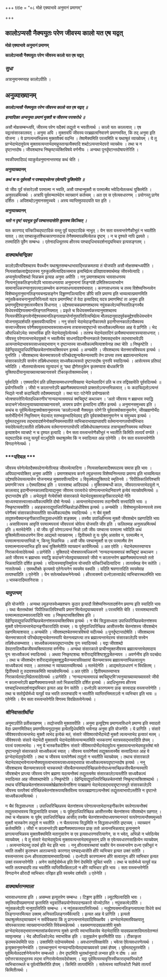 +++
title = "०८ मोक्षे एक्याभावे अनुमानं प्रमाणम्"

+++


## कालोऽप्यसौ नैक्ययुतः परेण जीवस्य कालो यत एष यद्वत्

**मोक्षे एक्याभावे अनुमानं प्रमाणम्**

**कालोऽप्यसौ नैक्ययुतः परेण जीवस्य कालो यत एष यद्वत्**

### ***सुधा***

अत्रानुमानमप्याह कालोऽपीति ।

## **अनुव्याख्यानम्**

***कालोऽप्यसौ नैक्ययुतः परेण जीवस्य कालो यत एष यद्वत् ॥***

***इत्यादिका अप्यनुमाः प्रमाणं मुक्तौ च जीवस्य परत्वरोधे ॥***

असौ मोक्षसम्बन्ध्यपि, जीवस्य परेण यदैक्यं तद्युतो न भवतीत्यर्थः । कालो यतः कालत्वात् । एष यद्वत्संसारकालवत् । अनुमा अपि । मुक्तावपि जीवस्य परब्रह्मत्वनिवारणे प्रमाणमस्ति, किं तद् अनुमा इति योजना । ये प्रागत्यन्तभिन्नस्य मुक्तावैक्यं वदन्ति । तेषामैक्यमिति परत्वमिति च यथाश्रुतं व्याख्येयम् । ये तु प्राग्भेदाभेदावुपेत्य मुक्तावत्यन्ताभेदमाहुस्तान्प्रत्यैक्यादि शब्दोऽत्यन्ताभेदपरो व्याख्येयः । तथा च न दृष्टान्तदोषः। जीवशब्दश्च निष्कृष्टव्यक्तिविषये वर्णनीयः । अन्यथा पुनर्दृष्टान्तदोषापत्तेरिति ।

स्वकीयमादिपदं व्याकुर्वन्ननुमानान्तरमाह कथं चेति ।

**अनुव्याख्यानम्**

***कथं च यः पूर्वमसौ न पश्चाद्भवेत्स एवेत्यपि युक्तिमेति ॥***

यो जीवः पूर्वं संसारेऽसौ परमात्मा न भवति, असौ पश्चान्मुक्तौ स परमात्मैव भवेदित्येतत्कथं युक्तिमेति । अनुपपन्नमित्यर्थः । अत्रापि पूर्ववन्मतभेदेन व्याख्यानं कर्तव्यम् । अत एव स एवेत्यवधारणम् । प्रयोगस्तु प्रागेव दर्शितः । अपिशब्दोऽनुमानसमुच्चये । अस्य व्याप्तिमुपपादयति यत इति ।

**अनुव्याख्यानम्**

***यतो न दृष्टं यदभून्न पूर्वं पश्चात्तदासेति कुतश्च किञ्चित् ।***

यतः कारणाद् यत्किञ्चिद्घटादिकं वस्तु पूर्वं यद्घटादिकं नाभूत् । येन सता वस्त्वन्तरेणैकीभूतं न भवतीति यावत् । तत् पश्चात्कुतश्चित्कारणात्तदास तेनैक्यमापन्नमित्येतन्न दृष्टम् । न च दृश्यते नापि द्रक्ष्यते । तस्मादिति पूर्वेण सम्बन्धः । एतेनादधिभूतस्य क्षीरस्य पश्चाद्दधिभावदर्शनाद्व्यभिचार इत्यसङ्गतम् ।

### ***वाक्यार्थचन्द्रिका***

कालोऽपीत्यपिशब्दस्य वैयर्थ्येन यथाश्रुतसम्बन्धाभावाद्भिन्नक्रमतया तं योजयति असौ मोक्षसम्बन्ध्यपीति । नित्यसापेक्षत्वाद्वेवदत्तस्य गुरुकुलमित्यादिवत्समास इत्यभिप्रेत्य प्रतिज्ञावाक्यार्थमाह जीवस्येत्यादि । अप्यनुमेत्यपिशब्दो भिन्नक्रम इत्याह अनुमा अपीति । ननु प्रमाणशब्दस्य भावसाधनस्य नित्यनपुंसकलिङ्गत्वेऽपि भावसाधनताया अनुमानानां लिङ्ग्यंशे प्रमितिरूपत्वाभावेन सामानाधिकरण्यानुपपत्त्याऽसम्भवेन करणसाधनत्वावश्यंभावात् । करणसाधनस्य च तस्य विशेष्यनिघ्नत्वेन विशेष्यभूतानुमानलिङ्गवचनप्रसङ्गेन दिढ्ढाण्णञित्यादिना ङीपि सति प्रमाण्य इति भाव्यत्वात्प्रमाणमिति नपुंसकैकवचनानुपपत्तिरित्यतो यदत्र प्रमाणमिष्टं ते वेदा इत्यादिवद् यदत्र प्रमाणमिष्टं ता अनुमा इति प्रमाणमुद्दिश्यानुमात्वस्यैवात्र विधानात् । उद्देश्यवाचकप्रमाणशब्दस्य नपुंसकत्वेऽप्यनियतलिङ्गस्यैव विधेयस्योद्देश्यसमानलिङ्गतानियमात् । प्रकृते च विधेयसमर्पकस्यानुमाशब्दस्य नित्यस्त्रीलिङ्गत्वेनोद्देश्यसमानलिङ्गत्वाप्राप्तेर्नानुपपत्तिरित्यभिप्रेत्य मौलपदानुवादपूर्वकमुद्देश्यविधेयभावेन योजनामुपदर्शयति मुक्तावपीत्यादिना । ननु संसारे भेदाभेदाङ्गीकारमते इदानीन्तनकालेऽप्यैक्यस्य सत्त्वाज्जीवस्य परेणैक्ययुतत्वाभावरूपसाध्यस्य तत्रासत्त्वाद्दृष्टान्ते साध्यवैकल्यमित्यत आह ये प्रागिति । भेद औपाधिकोऽभेदः स्वाभाविक इति भेदाभेदावुपेत्येत्यर्थः । ततश्च भेदाभेदवादिनं प्रत्यैक्याभावमात्रस्यासाधनात् । जीवस्तु परेणात्यन्ताभेदयुक्तो न भवतीत्येव साधनादिदानीन्तनकाले ऐक्यसद्भावेन तदभावाभावेऽपि अत्यन्ताभेदाभावरूपसाध्यसद्भावान् न दृष्टान्तस्य साध्यवैकल्यमित्याशयेनाह तथा चेति ॥ निष्कृष्टेति । देहेन्द्रियाद्युपाधिपरिच्छिन्नचेतनांशव्यक्तिवचन इत्यर्थः ॥ अन्यथेति । जीवशब्दस्य चेतनमात्रविषयत्व इत्यर्थः । पुनरिति । जीवशब्दस्य चेतनमात्रपरत्वे परिच्छेदशून्यचैतन्यस्यापि तेन प्राप्त्या तस्य ब्रह्मात्यन्ताभेदस्य संसारकालेऽपि सत्त्वेन तन्निषेधाभावात् साध्यवैकल्यरूपो दृष्टान्तदोषः पुनरपि स्यादित्यर्थः । आसेत्यस्य प्रतिपदं भवेदिति । मौलस्यासेत्यस्य व्युत्पादनं तु ‘यथा द्रौणेरुलूकेन कृतमप्यास बोधकमि’ति युक्तिपादीयानुव्याख्याव्याख्यानावसरे टीकाकृतोक्तमवधेयम् ।

पूर्ववदिति । एक्यवादिनं प्रति प्रतिज्ञायामवधारणाविवक्षया भेदाभेदवादिनं प्रति च तत्र तद्विवक्षयेति पूर्ववदित्यर्थः ॥ प्रयोगस्त्विति । जीवो न कालान्तरेऽपि ब्रह्मणैक्यमापत्स्यते प्राक्ततोऽत्यन्तभिन्नत्वात् । यः कदाचिद्यतोऽत्यन्तं भिद्यते नासौ कदाचिदपि तदैक्यमापद्यते । यथा घटः पटेनेति प्रयोगप्रकारो भोत्क्त्रापत्तेरित्येतदधिकरणीय‘नान्यदन्यत्वमापन्नं क्वचिद्दृष्टं कथञ्चन । ‘अतो जीवस्य न ब्रह्मभाव स्याद्धि कदाचने’त्येतदनुव्याख्याव्याख्यानावसरे, अयमत्र प्रयोग इत्यादिना दर्शित इत्यर्थः ॥ अनुमानसमुच्चय इति । कथंच यः पूर्वमित्येतद्वाक्योक्तानुमानस्य ‘कालोऽप्यसौ नैक्ययुतः परेणे’ति पूर्ववाक्योक्तानुमानेन, जीवब्रह्मणोर्भेदः सतोर्भेदिनोर्न निवृत्तिमान् भेदत्वात् स्तम्भकुम्भादिभेदवद् इति पूर्ववाक्योक्तानुमानेन च समुच्चय इत्यर्थः । पूर्वमतद्भूतस्य तद्भावादर्शनेनोक्तनियमस्यातीते व्यभिचाराभावप्राप्तावपि वर्तमानानागतयोर्व्यभिचारः स्यादेवेत्यतोऽत्रातीते तन्निषेधस्य वर्तमानानागतयोरपि तन्निषेधोपलक्षणत्वान्न तत्राप्युक्तनियमस्य व्यभिचार इत्याशयेन व्याचष्टे न च दृश्यत इत्यादि । येन सता वस्त्वन्तरेणैकीभूतं न भवतीति किमिति तात्पर्यं वर्ण्यते । यद्घटादिकं वस्तु यत्पूर्वं वाऽभूदिति यथाश्रुतमेव किं न स्यादित्यत आह एतेनेति । येन सता वस्त्वन्तरेणेति विणदानेनेत्यर्थः ।

### ***परिमल ***

जीवस्य परेणेत्येतदैक्यपदेनान्वेतीत्याह जीवस्येत्यादिना । नित्यसापेक्षत्वादैक्यपदस्य समास इति भावः । अपिपदान्वयोक्तिर् अनुमा अपीति । प्रमाणशब्दस्य करणे ल्युडन्तस्य विशेष्यनिघ्नतया प्रमाण्य इति भाव्यमित्यत उद्देश्यविधेयव्यत्यासेन योजनामाह मुक्तावपीत्यादिना ॥ विवृतमेतद्युक्तिपादे स्मृतिनये । ‘पिपीलिकालिपिश्चापि प्रमाणमि’त्यत्र ॥ ऐक्यादिशब्द इति । परत्वशब्द आदिपदार्थः । मुक्तिसम्बन्धी कालः, जीवपरात्यन्ताभेदयुतो न, कालत्वाद् इदानीन्तनकालवदित्याद्यनुमा जीवस्य परत्वरोधे परेणात्यन्ताभेदनिवारणे इत्येवं व्याख्येयमित्यर्थः ॥ दृष्टान्तदोष इति । अभेदयुतो नेत्येवोक्ते संसारकाले भेदाभेदयुक्तत्वाङ्गीकारादभेदो नेति साध्यस्यासत्त्वात्साध्यवैकल्यमिति दोषो नेत्यर्थः । अत्यन्ताभेदाभावस्य तदानीमपि सत्त्वादिति भावः ॥ निष्कृष्टव्यक्तीति । अहङ्काराद्युपाधिपरिच्छिन्नोऽहंधीविषय इत्यर्थः ॥ अन्यथेति । विशेष्यभूतचेतनपरत्वे तस्य परेणैक्यं संसारकालेप्यस्तीति साध्यवैकल्यदोषः स्यादित्यर्थः । न चैवं मुक्तौ तादृशस्यैक्यानङ्गीकारात्सिद्धसाधनतेति शङ्क्यम् । तस्यैव उपाधिहीनस्य मुक्तौ जीवशब्देन ग्रहणादिति भावः । असावित्यस्य आवृत्तिं परमात्मपरत्वं जीवपरत्वं चोपेत्य योजयति जीव इति । फलितमाह अनुपपन्नमित्यर्थ इति ॥ मतभेदेनेति । यो जीवः पूर्वं परेणाऽत्यन्तं भिन्नो ऽसौ जीवः पश्चात्स परमात्मा भवेदिति कथं युक्तिमेतीत्यवधारणेन विना आद्यमते व्याख्यानम् । द्वितीयमते तु यः पूर्वम् असावेव न, परमात्मैव न, परमात्मनात्यन्ताभिन्नो न, किन्तु भिन्नाभिन्नः । असौ जीवः पश्चान्मुक्तौ स एव परमात्मैव तेन परमात्मनात्यन्ताभिन्न इति कथं युक्तिमेतीति व्याख्यानं कार्यमित्यर्थः ॥ अत एवेति । भेदाभेदमतस्याप्यत्र निराकार्यत्वादेवेत्यर्थः ॥ प्रागेवेति । युक्तिपादे भोक्त्रापत्त्यधिकरणे ‘नान्यदन्यत्वमापन्नं क्वचिद्दृष्टं कथञ्चन । अतो जीवस्य न ब्रह्मभावः स्याद्धि कदाचने’त्येतद्व्याख्यावसरे जीवो न कालान्तरेण ब्रह्मणैक्यमापत्स्यते ततो भिन्नत्वादिति दर्शित इत्यर्थः । यदित्यस्यावृत्तिमुपेत्य योजयति यत्किञ्चिदित्यादिना । तात्पर्यमाह येन सतेति । नासतेत्यर्थः । एवमर्थोक्तेः कृत्यमग्रे एतेनेत्यनेन स्वयमेव वक्ष्यति । यदिति श्रवणात्तदिति स्वयमेवाह तत्पश्चादिति ॥ एतेनेति । येन सतेत्यर्थकथनेनेत्यर्थः । क्षीरत्वसमये दध्नोऽसत्त्वान्नेदं व्यभिचारस्थलमिति भावः ॥ भास्करादिमतनिरासः ।

### ***यादुपत्यम्***

इति योजनेति । अन्यथा ल्युडन्तस्येध्मव्रश्चनः कुठार इत्यादौ विशेष्यनिघ्नतादर्शनेन प्रमाण्य इति स्यादिति भावः । यथा चैतत्तथोक्तं ‘पिपीलिकालिपिश्चापि प्रमाण’मित्येतद्व्याख्यावसरे ॥ परत्वमिति चेति । परत्वशब्दस्यापि परमात्मतादात्म्यपरत्वादिति भावः ॥ निष्कृष्टव्यक्तिविषय इति । देहेन्द्रियाद्युपाधिपरिच्छिन्नचेतनांशरूपव्यक्तिविषय इत्यर्थः । न चैवं सिद्धसाध्यता उपाधिपरिच्छिन्नचेतनांशस्य मुक्तौ परेणात्यन्ताभेदानङ्गीकारादिति वाच्यम् । यः पूर्वमुपाधिपरिच्छिन्न आसीत्तस्यैव चेतनांशस्य जीवशब्देन ग्रहणमित्याशयात् ॥ अन्यथेति । जीवशब्दश्चेतनमात्रविषयो यदीत्यर्थः ॥ पुनर्दृष्टान्तदोषेति । जीवशब्दस्य चेतनमात्रपरत्वे परिच्छेदशून्यचेतनस्यापि चेतनत्वप्राप्त्या तत्र ब्रह्मात्यन्ताभेदस्य संसारकालेऽपि सत्त्वेन तन्निषेधासम्भवात् । साध्यवैकल्यरूपदृष्टान्तदोषः पुनः स्यादित्यर्थः । यद्वा जीवशब्दो देवदत्तादिरूपैकजीवव्यक्तिपरतया वर्णनीयः । अन्यथा संसारकाले प्राचीनमुक्तजीवस्य ब्रह्मात्यन्ताभेदमादाय पुनः साध्यवैकल्यं स्यादित्यर्थः । अथवा निष्कृष्टशब्दः शरीराद्यविशिष्टशुद्धचैतन्यपरः । अवर्णनीय इति पदच्छेदः । तथा च जीवशब्देन शरीराद्यसंयुक्तशुद्धचैतन्यमात्रविवक्षायां चैतन्यमात्रस्य ब्रह्मात्यन्ताभिन्नत्वात्पुनः साध्यवैकल्यं स्यात् । अतस्तथा न व्याख्यातव्यमित्यर्थः ॥ मतभेदेनेति । आद्यमतेऽवधारणं न विवक्षितम् । द्वितीयमते तु तदावश्यकमिति व्याख्येयमित्यर्थः ॥ अत एवेति । द्वितीयमतस्याप्यत्र निराकार्यतयाऽभिप्रेतत्वादेवेत्यर्थः ॥ प्रागेवेति । ‘नान्यदन्यत्वमापन्नं क्वचिद्दृष्टमि’त्यनुव्याख्याव्याख्यावसरे जीवो न कालान्तरेऽपि ब्रह्मणैक्यमापत्स्यते ततो भिन्नत्वादिति दर्शित इत्यर्थः । अदधिभूतस्य क्षीरस्य पश्चाद्दधिभावदर्शनाद्व्यभिचार इत्यत आह येन सतेति । दध्नोऽपि कारणत्मना प्राक् सत्त्वादाह वस्त्वन्तरेणेति । तथा च सतोर्द्वयोर्मध्ये यत्पूर्वं यन्न भवति तत्पश्चादपि न भवतीति व्याप्तिरभिमताऽतो न व्यभिचार इति भावः ॥ एतेनेति । येन सता वस्त्वन्तरेणेति विणस्य विवक्षितत्वेनेत्यर्थः ।

### ***श्रीनिवासतीर्थीया***

अनुमाऽपीति प्रतीकग्रहणम् । तद्योजयति मुक्तावपीति । अनुमा इत्युद्दिश्य प्रमाणत्वविधाने प्रमाण्य इति स्यादतो वेदाः प्रमाणमितिवत् प्रमाणमित्यनूद्यानुमा इत्येतद्विधेयमिति भावेनाह अनुमा इति योजनेति । ये प्रागिति । संसारे जीवेश्वरयोरत्यन्तभेदः मुक्तौ त्वभेद इत्येकं मतं, संसारे जीवेश्वरयोर्भेदाभेदौ मुक्तौ त्वत्यन्ताभेद इत्यपरं मतम् । जीवेश्वरयोः संसारे भेदाभेदौ मुक्तावपि भेदाभेदावेवेत्यन्यन्मतमिति भास्कराणां मतत्रयसद्भावादिति ज्ञेयम् । परत्वं परमात्माभेदः । ननु ये भास्करैकदेशिनः संसारे जीवेश्वरयोर्भेदाभेदावुपेत्य मुक्तावत्यन्ताभेदमाहुस्तेषां मते दृष्टान्तभूते संसारकाले साध्यवैकल्यं स्यात् । जीवस्य यत्परेणैक्यं तद्युक्तत्वस्यैव सत्त्वादित्यत आह ये प्राग्भेदाभेदावुपेत्येति । तथा च जीवस्य यत्परेणैक्यं तद्युतो न भवतीति व्याख्येयम् । तथाच संसारकाले भेदाभेदसद्भावेनात्यन्तैक्ययुतत्वाभावरूपसाध्यसद्भावान्न साध्यवैकल्यरूपदृष्टान्तदोष इत्यर्थः । ननु जीवशब्दस्य चैतन्यमात्रपरत्वे भास्करमते जीवचैतन्यस्यापरिच्छिन्नत्वेनोपाध्यनवच्छिन्नजीवचैतन्यस्यापि जीवशब्देन प्राप्त्या जीवस्य परेण ब्रह्मणा यदत्यन्तैक्यं तद्युतत्वमेव संसारकालेऽप्यस्तीति साध्यवैकल्यं स्यादित्यत आह जीवशब्दश्चेति ॥ निष्कृष्टेति । देहेन्द्रियाद्युपाधिपरिच्छिन्नचेतनांशो निष्कृष्टव्यक्तिशब्दार्थः । तथाच परिच्छिन्नचेतनांशरूपव्यक्तेर्ब्रह्मांशत्वेनांशिना परब्रह्मणा भेदाभेदसद्भावाद्दृष्टान्तभूते संसारकालेऽपि जीवस्य यत्परैक्यं परिच्छिन्नचेतनांशरूपव्यक्तिविस्य यत्परब्रह्मणाऽत्यन्तैक्यं तद्युतत्वाभावोऽस्तीति न दृष्टान्ते साध्यवैकल्यमित्यर्थः ।

न चैवं सिद्धसाधनता । उपाधिपरिच्छिन्नस्य चेतनांशस्य परेणात्यन्ताभेदानङ्गीकारेण यपरेणात्यन्तैक्यं तद्युतत्वाभावस्य सिद्धत्वादिति वाच्यम् । यः पूर्वमुपाधिपरिच्छिन्न आसीत्तस्यैव चेतनांशस्य जीवशब्देन ग्रहणात् । तथा च मोक्षकामः यः पूर्वम् उपाधिपरिच्छिन्न आसीत् तस्यैव चेतनांशस्योपाध्यपगमानन्तरं यत्परेणात्यन्तैक्यमुच्यते मुक्तौ भास्करेण तद्युतो न भवतीति । न चैतत्परस्य सिद्धमिति न सिद्धसाधनतेति द्रष्टव्यम् । व्याख्यानं कर्तव्यमिति । जीवो न कालान्तरेऽपि ब्रह्मणैक्यमापत्स्यत प्राक् ततो अत्यन्तभिन्नत्वाद् इत्यनुमाने प्रागत्यन्तभिन्नस्य मुक्तावैक्यमिति मतानुसारेण स एव इत्यवधारणपरित्यागेन, स न भवेत्, अभिन्नो न भवेदित्येव व्याख्येयम् । ये तु संसारे भेदाभेदावुपेत्य मुक्तावत्यन्ताभेदमाहुस्तान् प्रति स एवेत्यवधारणसाहित्येन व्याख्येयम् । अत्यन्ताभेदस्तु तदर्थ इति भेद इति भावः । ननु क्षीरत्वावस्थायां यत्क्षीरं येन वस्त्वन्तरेण दध्ना एकीभूतं न भवति तत्क्षीरं कुतश्चन आतञ्चनादेः कारणात् पश्चाद्दध्यासेति क्षीरे व्यभिचार इत्यत उक्तं सतेति । वस्त्वन्तरस्य दध्नः क्षीरतादशायामभावादित्यर्थः । दध्नोऽपि कारणात्मना क्षीरे सत्वात्पुनः क्षीरे व्यभिचार इत्यत उक्तं वस्त्वन्तरेणेति । अनेन सतोर्द्वयोर्मध्य इति विणं देयमिति सूचितं भवति । तथा च सतोर्मध्ये यत्पूर्वं यन्न भवति तत्पश्चादपि तन्न भवतीति व्यप्तिर्विवक्षिताऽतो न क्षीरे व्यभिचार इति भावः । सता वस्त्वन्तरेणेति विणदानेन क्षीरादौ व्यभिचारः परिहृत इति स्वयमेव दर्शयति ॥ एतेनेति ।

### ***वाक्यार्थरत्नमाला***

भावसाधनताया इति । असम्भव इत्युत्तरेण सम्बन्धः । टिढ्ढाण इतीति । ल्युटष्ठित्वादिति भावः । स्मृतिपादीयप्रमाणायां कृताविति भट्टवार्तिकप्रयोगोपपादनप्रकारो योज्योऽस्ति । नपुंसकत्वेऽपीति । नपुंसकत्वेऽपि नानुपपत्तिरिति सम्बन्धः । न नपुंसकत्वापत्तिरित्यर्थः । नतूद्देश्यसमानलिङ्गत्वापत्या विधेये कथं लिङ्गान्तरमित्यत उक्तम् अनियतल्लिङ्गस्यैवेत्यादि । इत्यत आह ये प्रागिति । इत्यतो यथाश्रुतमेतद्य्वाख्यानं न सर्वविवक्षया किं तु प्रागत्यन्ताभेदवादिविवक्षयैव । प्राग्भेदाभेदमतविवक्षयातु सोपस्कारतया व्याख्यानान्तरमिति विवेकमाहेत्यर्थः । वक्ष्यमाणयादवप्रकाशेपि मुक्तेः प्राग्भेदाभेदसद्भावात्तन्मतसांकर्यवारणय मुक्तेः प्रागपि स्वाभाविकावेव भेदाभेदाविति यादवप्रकाशादिमतादेतन्मतं व्यावृत्यमाह । भेद औपाधिकोऽभेदः स्वाभाविक इति । उलूखलेन कृतमितीति पाठः । टीकाकृता कृतमवधेयमिति पाठः । उक्तमिति पाठेप्ययमेवार्थः । अवधारणाविवक्षयेति । भवेत्स ऐवेत्यवधारणेत्यर्थः । इत्युक्तानुमानेनचेति । एतच्चानुमानं नान्यदन्यदित्येतद्य्वाख्यवसरे उक्तं ज्ञेयम् । पूर्वमतद्भूतस्येति । पूर्वमित्येतददर्शनेनेत्यनेन सम्बध्यते । तेन दृष्टमिति भूतार्थानुवादो लभ्यत इति न दोषः । अत एवोत्तरत्रातद्भूतस्य तद्भा वनिरासेत्येतावदेवोक्तम् । यद्वा पूर्वमित्यस्यावृत्तिस्वीकाराद्य्वाप्तिकोटौ व्यभिचारस्थले च पूर्वत्वोक्तिरिति ज्ञेयम् । किमिति तात्पर्यमिति । सतेत्यस्य व्याप्तिकोटौ निक्षेपे तात्पर्यं किमितीत्यर्थः ।

